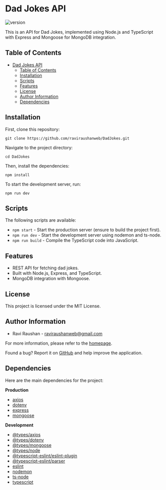 # Dad Jokes API

![version](https://img.shields.io/badge/version-1.0.0-blue)

This is an API for Dad Jokes, implemented using Node.js and TypeScript with Express and Mongoose for MongoDB integration.

## Table of Contents

- [Dad Jokes API](#dad-jokes-api)
  - [Table of Contents](#table-of-contents)
  - [Installation](#installation)
  - [Scripts](#scripts)
  - [Features](#features)
  - [License](#license)
  - [Author Information](#author-information)
  - [Dependencies](#dependencies)

## Installation

First, clone this repository:

```
git clone https://github.com/raviraushanweb/DadJokes.git
```

Navigate to the project directory:

```
cd DadJokes
```

Then, install the dependencies:

```
npm install
```

To start the development server, run:

```
npm run dev
```

## Scripts

The following scripts are available:

- `npm start` - Start the production server (ensure to build the project first).
- `npm run dev` - Start the development server using nodemon and ts-node.
- `npm run build` - Compile the TypeScript code into JavaScript.

## Features

- REST API for fetching dad jokes.
- Built with Node.js, Express, and TypeScript.
- MongoDB integration with Mongoose.

## License

This project is licensed under the MIT License.

## Author Information

- Ravi Raushan - [raviraushanweb@gmail.com](mailto:raviraushanweb@gmail.com)

For more information, please refer to the [homepage](https://github.com/raviraushanweb/DadJokes#readme).

Found a bug? Report it on [GitHub](https://github.com/raviraushanweb/DadJokes/issues) and help improve the application.

## Dependencies

Here are the main dependencies for the project:

**Production**

- [axios](https://www.npmjs.com/package/axios)
- [dotenv](https://www.npmjs.com/package/dotenv)
- [express](https://www.npmjs.com/package/express)
- [mongoose](https://www.npmjs.com/package/mongoose)

**Development**

- [@types/axios](https://www.npmjs.com/package/@types/axios)
- [@types/dotenv](https://www.npmjs.com/package/@types/dotenv)
- [@types/mongoose](https://www.npmjs.com/package/@types/mongoose)
- [@types/node](https://www.npmjs.com/package/@types/node)
- [@typescript-eslint/eslint-plugin](https://www.npmjs.com/package/@typescript-eslint/eslint-plugin)
- [@typescript-eslint/parser](https://www.npmjs.com/package/@typescript-eslint/parser)
- [eslint](https://www.npmjs.com/package/eslint)
- [nodemon](https://www.npmjs.com/package/nodemon)
- [ts-node](https://www.npmjs.com/package/ts-node)
- [typescript](https://www.npmjs.com/package/typescript)

